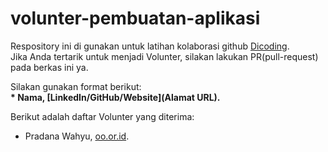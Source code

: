 # volunter-pembuatan-aplikasi
Respository ini di gunakan untuk latihan kolaborasi github
[Dicoding](www.dicoding.com).<br>
Jika Anda tertarik untuk menjadi Volunter, silakan lakukan PR(pull-request) pada berkas ini ya.<br>

Silakan gunakan format berikut:<br>
**\* Nama, [LinkedIn/GitHub/Website](Alamat URL).**  

Berikut adalah daftar Volunter yang diterima:
* Pradana Wahyu, [oo.or.id](https://oo.or.id).
